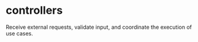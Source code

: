 # controllers
Receive external requests, validate input, and coordinate the execution of use cases.
